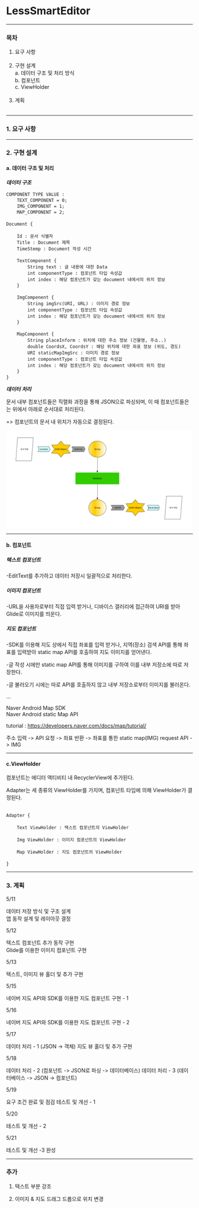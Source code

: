 # LessSmartEditor
-------

### 목차

1. 요구 사항<br><br>
1. 구현 설계<br>
	a. 데이터 구조 및 처리 방식<br>
	b. 컴포넌트<br>
	c. ViewHolder<br><br>
1. 계획<br><br>


------------
### 1. 요구 사항




-----------


### 2. 구현 설계

#### a. 데이터 구조 및 처리

***데이터 구조***
~~~
COMPONENT TYPE VALUE :
	TEXT_COMPONENT = 0;
    IMG_COMPONENT = 1;
    MAP_COMPONENT = 2;

Document {

	Id : 문서 식별자
	Title : Document 제목
    TimeStemp : Document 작성 시간

	TextComponent {
		String text : 글 내용에 대한 Data
		int componentType : 컴포넌트 타입 속성값
		int index : 해당 컴포넌트가 갖는 document 내에서의 위치 정보
	}

	ImgCompenent {
		String imgSrc(URI, URL) : 이미지 경로 정보
		int componentType : 컴포넌트 타입 속성값
		int index : 해당 컴포넌트가 갖는 document 내에서의 위치 정보
	}

	MapComponent {
		String placeInform : 위치에 대한 주소 정보 (건물명, 주소..)
		double CoordsX, CoordsY : 해당 위치에 대한 좌표 정보 (위도, 경도)
		URI staticMapImgSrc : 이미지 경로 정보
		int componentType : 컴포넌트 타입 속성값
		int index : 해당 컴포넌트가 갖는 document 내에서의 위치 정보
	}
}
~~~

***데이터 처리***

문서 내부 컴포넌트들은 직렬화 과정을 통해 JSON으로 파싱되며, 이 때 컴포넌트들은는 위에서 아래로 순서대로 처리된다.

=> 컴포넌트의 문서 내 위치가 자동으로 결정된다.



<img src="process.png">

-------


#### b. 컴포넌트

##### 텍스트 컴포넌트
-EditText를 추가하고 데이터 저장시 일괄적으로 처리한다.

##### 이미지 컴포넌트
-URL을 사용자로부터 직접 입력 받거나, 디바이스 갤러리에 접근하여 URI를 받아 Glide로 이미지를 띄운다.

##### 지도 컴포넌트
-SDK를 이용해 지도 상에서 직접 좌표를 입력 받거나, 지역(장소) 검색 API를 통해 좌표를 입력받아 static map API를 호출하여 지도 이미지를 얻어낸다.

-글 작성 시에만 static map API를 통해 이미지를 구하여 이를 내부 저장소에 따로 저장한다.

-글 불러오기 시에는 따로 API를 호출하지 않고 내부 저장소로부터 이미지를 불러온다.

...

Naver Android Map SDK<br>
Naver Android static Map API

tutorial : https://developers.naver.com/docs/map/tutorial/

주소 입력 -> API 요청 -> 좌표 반환 -> 좌표를 통한 static map(IMG) request API -> IMG



-------

#### c.ViewHolder

컴포넌트는 에디터 액티비티 내 RecyclerView에 추가된다.

Adapter는 세 종류의 ViewHolder를 가지며, 컴포넌트 타입에 의해 ViewHolder가 결정된다.

~~~

Adapter {

	Text ViewHolder : 텍스트 컴포넌트의 ViewHolder

	Img ViewHolder : 이미지 컴포넌트의 ViewHolder

  	Map ViewHolder : 지도 컴포넌트의 ViewHolder

}

~~~

--------


### 3. 계획

5/11

데이터 저장 방식 및 구조 설계<br>
앱 동작 설계 및 레이아웃 결정

5/12

텍스트 컴포넌트 추가 동작 구현<br>
Glide를 이용한 이미지 컴포넌트 구현

5/13

텍스트, 이미지 뷰 홀더 및 추가 구현

5/15

네이버 지도 API와 SDK를 이용한 지도 컴포넌트 구현 - 1

5/16

네이버 지도 API와 SDK를 이용한 지도 컴포넌트 구현 - 2


5/17

데이터 처리 - 1 (JSON -> 객체)
지도 뷰 홀더 및 추가 구현

5/18

데이터 처리 - 2 (컴포넌트 -> JSON로 파싱 -> 데이터베이스)
데이터 처리 - 3 (데이터베이스 -> JSON -> 컴포넌트)

5/19

요구 조건 완료 및 점검
테스트 및 개선 - 1

5/20

테스트 및 개선 - 2

5/21

테스트 및 개선 -3
완성

-------



### 추가

1. 텍스트 부분 강조

1. 이미지 & 지도 드래그 드롭으로 위치 변경
